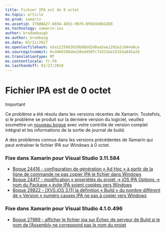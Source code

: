 ```yaml
---
title: Fichier IPA est de 0 octet
ms.topic: article
ms.prod: xamarin
ms.assetid: 376BBA27-8694-4E63-9976-BF60349D42D8
ms.technology: xamarin-ios
author: bradumbaugh
ms.author: brumbaug
ms.date: 03/21/2017
ms.openlocfilehash: e5a1225663020b08bd2d0aa5ae1291e2c044a0ce
ms.sourcegitcommit: 6cd40d190abe38edd50fc74331be15324a845a28
ms.translationtype: MT
ms.contentlocale: fr-FR
ms.lasthandoff: 02/27/2018
---
```

# <a name="ipa-file-is-0-bytes"></a>Fichier IPA est de 0 octet

> [!IMPORTANT]
> Ce problème a été résolu dans les versions récentes de Xamarin. Toutefois, si le problème se produit sur la dernière version du logiciel, veuillez soumettre un [nouveau bogue](~/cross-platform/troubleshooting/questions/howto-file-bug.md) avec votre contrôle de version complet intégral et les informations de la sortie de journal de build.



A des problèmes connus dans les versions précédentes de Xamarin qui peut entraîner le fichier IPA sur Windows à 0 octet. 

### <a name="fixed-in-xamarin-for-visual-studio-311584"></a>Fixe dans Xamarin pour Visual Studio 3.11.584 
- [Bogue 24416 - configuration de génération « Ad Hoc » à partir de la ligne de commande ne pas copier IPA le fichier dans Windows](https://bugzilla.xamarin.com/show_bug.cgi?id=24416)
- [Bogue 24417 - modification « propriétés du projet -> iOS IPA Options -> nom du Package « évite IPA soient copiées vers Windows](https://bugzilla.xamarin.com/show_bug.cgi?id=24417)
- [Bogue 29822 - [XVS.iOS 3.11] la définition « Build » du nombre différent de « Version » numéro causes IPA ne pas à copier vers Windows](https://bugzilla.xamarin.com/show_bug.cgi?id=29822)

### <a name="fixed-in-xamarin-for-visual-studio-410496"></a>Fixe dans Xamarin pour Visual Studio 4.1.0.496
- [Bogue 27989 - afficher le fichier ipa sur Échec de serveur de Build si le nom de l’Assembly ne correspond pas le nom du projet](https://bugzilla.xamarin.com/show_bug.cgi?id=27989)
